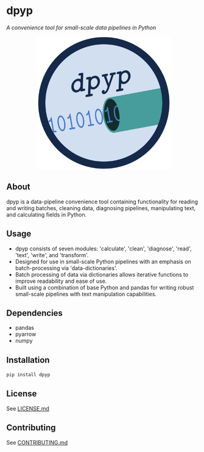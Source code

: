 # **dpyp**
*A convenience tool for small-scale data pipelines in Python*

<p align = "center">
  <img src = "logo/dpyp_logo.png" alt = "image" width = "350" height = "350">
</p>

## About
dpyp is a data-pipeline convenience tool containing functionality for reading and writing batches, cleaning data, diagnosing pipelines, manipulating text, and calculating fields in Python.

## Usage
- dpyp consists of seven modules: 'calculate', 'clean', 'diagnose', 'read', 'text', 'write', and 'transform'.
- Designed for use in small-scale Python pipelines with an emphasis on batch-processing via 'data-dictionaries'.
- Batch processing of data via dictionaries allows iterative functions to improve readability and ease of use.
- Built using a combination of base Python and pandas for writing robust small-scale pipelines with text manipulation capabilities.

## Dependencies
- pandas
- pyarrow
- numpy

## Installation
```bash
pip install dpyp
```

## License
See [LICENSE.md](LICENSE.md)

## Contributing
See [CONTRIBUTING.md](CONTRIBUTING.md)
